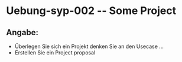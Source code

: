 # Uebung-syp-002  --  Some Project

## Angabe:
  - Überlegen Sie sich ein Projekt
    denken Sie an den Usecase
    ...
  - Erstellen Sie ein Project proposal

## 
  
